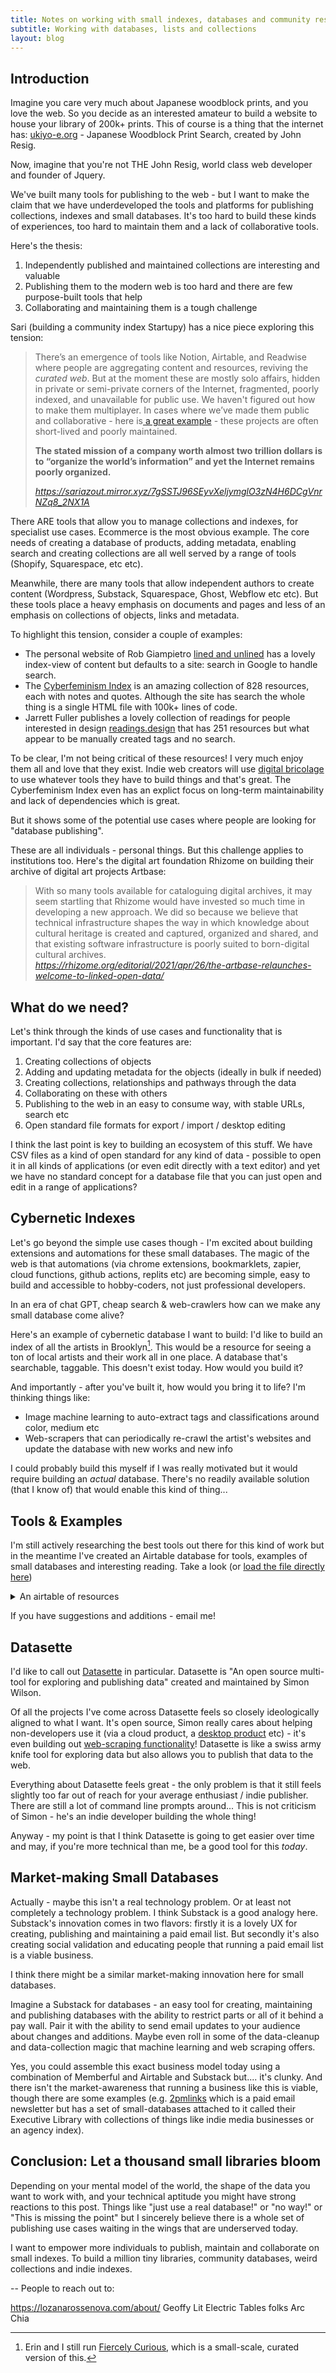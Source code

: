 ```yaml
---
title: Notes on working with small indexes, databases and community resources
subtitle: Working with databases, lists and collections
layout: blog
---
```


## Introduction

Imagine you care very much about Japanese woodblock prints, and you love the web. So you decide as an interested amateur to build a website to house your library of 200k+ prints. This of course is a thing that the internet has: [ukiyo-e.org](https://ukiyo-e.org/) - Japanese Woodblock Print Search, created by John Resig.

Now, imagine that you're not THE John Resig, world class web developer and founder of Jquery.

We've built many tools for publishing to the web - but I want to make the claim that we have underdeveloped the tools and platforms for publishing collections, indexes and small databases. It's too hard to build these kinds of experiences, too hard to maintain them and a lack of collaborative tools.

Here's the thesis:
1. Independently published and maintained collections are interesting and valuable
2. Publishing them to the modern web is too hard and there are few purpose-built tools that help
3. Collaborating and maintaining them is a tough challenge

Sari (building a community index Startupy) has a nice piece exploring this tension:

<blockquote class="quoteback" darkmode="" data-title="Re-Organizing%20the%20World%E2%80%99s%20Information%3A%20Why%20we%20need%20more%20Boutique%E2%80%A6" data-author="Sari Azout" cite="https://sariazout.mirror.xyz/7gSSTJ96SEyvXeljymglO3zN4H6DCgVnrNZq8_2NX1A">
<p>There’s an emergence of tools like Notion, Airtable, and Readwise where people are aggregating content and resources, reviving the <em>curated web</em>. But at the moment these are mostly solo affairs, hidden in private or semi-private corners of the Internet, fragmented, poorly indexed, and unavailable for public use. We haven't figured out how to make them multiplayer. In cases where we’ve made them public and collaborative - here is<a href="https://docs.google.com/spreadsheets/d/16IDgIyPcfwJGG-zmXeMAenYbePQVHkc2P6WCwKEZgpk/htmlview#gid=0" rel="noopener" target="_blank"> a great example</a> - these projects are often short-lived and poorly maintained.</p>
<p><strong>The stated mission of a company worth almost two trillion dollars is to “organize the world’s information” and yet the Internet remains poorly organized.</strong></p>
<footer> <cite><a href="https://sariazout.mirror.xyz/7gSSTJ96SEyvXeljymglO3zN4H6DCgVnrNZq8_2NX1A">https://sariazout.mirror.xyz/7gSSTJ96SEyvXeljymglO3zN4H6DCgVnrNZq8_2NX1A</a></cite></footer>
</blockquote>
<script note="" src="https://cdn.jsdelivr.net/gh/Blogger-Peer-Review/quotebacks@1/quoteback.js"></script>

There ARE tools that allow you to manage collections and indexes, for specialist use cases. Ecommerce is the most obvious example. The core needs of creating a database of products, adding metadata, enabling search and creating collections are all well served by a range of tools (Shopify, Squarespace, etc etc).

Meanwhile, there are many tools that allow independent authors to create content (Wordpress, Substack, Squarespace, Ghost, Webflow etc etc). But these tools place a heavy emphasis on documents and pages and less of an emphasis on collections of objects, links and metadata.

To highlight this tension, consider a couple of examples:

* The personal website of Rob Giampietro [lined and unlined](https://linedandunlined.com/) has a lovely index-view of content but defaults to a site: search in Google to handle search.
* The [Cyberfeminism Index](https://cyberfeminismindex.com/) is an amazing collection of 828 resources, each with notes and quotes. Although the site has search the whole thing is a single HTML file with 100k+ lines of code.
* Jarrett Fuller publishes a lovely collection of readings for people interested in design [readings.design](https://readings.design/) that has 251 resources but what appear to be manually created tags and no search.

To be clear, I'm not being critical of these resources! I very much enjoy them all and love that they exist. Indie web creators will use [digital bricolage](https://tomcritchlow.com/2023/01/20/digital-bricolage/) to use whatever tools they have to build things and that's great. The Cyberfeminism Index even has an explict focus on long-term maintainability and lack of dependencies which is great.

But it shows some of the potential use cases where people are looking for "database publishing".

These are all individuals - personal things. But this challenge applies to institutions too. Here's the digital art foundation Rhizome on building their archive of digital art projects Artbase:

<blockquote class="quoteback" darkmode="" data-title="The%20ArtBase%20Relaunches%3A%20Welcome%20to%20Linked%20Open%20Data%C2%A0" data-author="" cite="https://rhizome.org/editorial/2021/apr/26/the-artbase-relaunches-welcome-to-linked-open-data/">
With so many tools available for cataloguing digital archives, it may seem startling that Rhizome would have invested so much time in developing a new approach. We did so because we believe that technical infrastructure shapes the way in which knowledge about cultural heritage is created and captured, organized and shared, and that existing software infrastructure is poorly suited to born-digital cultural archives.
<footer> <cite><a href="https://rhizome.org/editorial/2021/apr/26/the-artbase-relaunches-welcome-to-linked-open-data/">https://rhizome.org/editorial/2021/apr/26/the-artbase-relaunches-welcome-to-linked-open-data/</a></cite></footer>
</blockquote>
<script note="" src="https://cdn.jsdelivr.net/gh/Blogger-Peer-Review/quotebacks@1/quoteback.js"></script>

## What do we need?

Let's think through the kinds of use cases and functionality that is important. I'd say that the core features are:

1. Creating collections of objects
2. Adding and updating metadata for the objects (ideally in bulk if needed)
3. Creating collections, relationships and pathways through the data
4. Collaborating on these with others
5. Publishing to the web in an easy to consume way, with stable URLs, search etc
6. Open standard file formats for export / import / desktop editing

I think the last point is key to building an ecosystem of this stuff. We have CSV files as a kind of open standard for any kind of data - possible to open it in all kinds of applications (or even edit directly with a text editor) and yet we have no standard concept for a database file that you can just open and edit in a range of applications?

## Cybernetic Indexes

Let's go beyond the simple use cases though - I'm excited about building extensions and automations for these small databases. The magic of the web is that automations (via chrome extensions, bookmarklets, zapier, cloud functions, github actions, replits etc) are becoming simple, easy to build and accessible to hobby-coders, not just professional developers.

In an era of chat GPT, cheap search & web-crawlers how can we make any small database come alive?

Here's an example of cybernetic database I want to build: I'd like to build an index of all the artists in Brooklyn[^fiercely]. This would be a resource for seeing a ton of local artists and their work all in one place. A database that's searchable, taggable. This doesn't exist today. How would you build it?

[^fiercely]: Erin and I still run [Fiercely Curious](https://www.fiercelycurious.com/), which is a small-scale, curated version of this.

And importantly - after you've built it, how would you bring it to life? I'm thinking things like:

* Image machine learning to auto-extract tags and classifications around color, medium etc
* Web-scrapers that can periodically re-crawl the artist's websites and update the database with new works and new info

I could probably build this myself if I was really motivated but it would require building an *actual* database. There's no readily available solution (that I know of) that would enable this kind of thing...

## Tools & Examples

I'm still actively researching the best tools out there for this kind of work but in the meantime I've created an Airtable database for tools, examples of small databases and interesting reading. Take a look (or [load the file directly here](https://airtable.com/shrYY94GrqVB4HUsi/tblHPrdomiPbLpod6/viwxizssDJMsGqhg9?backgroundColor=green&blocks=hide))

<style>
#airtableframe{
width:150%;
}
@media screen and (max-width: 30em){
#airtableframe{
width:100%
}   
}
</style>

<details class="ba b--black-20 pa2 bg-light-green" id="airtableframe">
<summary>An airtable of resources</summary>
<iframe class="airtable-embed pv2" src="https://airtable.com/embed/shrYY94GrqVB4HUsi?backgroundColor=green" frameborder="0" onmousewheel="" width="100%" height="533" style="background: transparent; border: 1px solid #ccc;"></iframe>
</details>

If you have suggestions and additions - email me!

## Datasette

I'd like to call out [Datasette](https://datasette.io/) in particular. Datasette is "An open source multi-tool for exploring and publishing data" created and maintained by Simon Wilson.

Of all the projects I've come across Datasette feels so closely ideologically aligned to what I want. It's open source, Simon really cares about helping non-developers use it (via a cloud product, a [desktop product](https://datasette.io/desktop) etc) - it's even building out [web-scraping functionality](https://github.com/cldellow/datasette-scraper/releases/tag/0.5)! Datasette is like a swiss army knife tool for exploring data but also allows you to publish that data to the web.

Everything about Datasette feels great - the only problem is that it still feels slightly too far out of reach for your average enthusiast / indie publisher. There are still a lot of command line prompts around... This is not criticism of Simon - he's an indie developer building the whole thing!

Anyway - my point is that I think Datasette is going to get easier over time and may, if you're more technical than me, be a good tool for this *today*.

## Market-making Small Databases

Actually - maybe this isn't a real technology problem. Or at least not completely a technology problem. I think Substack is a good analogy here. Substack's innovation comes in two flavors: firstly it is a lovely UX for creating, publishing and maintaining a paid email list. But secondly it's also creating social validation and educating people that running a paid email list is a viable business.

I think there might be a similar market-making innovation here for small databases.

Imagine a Substack for databases - an easy tool for creating, maintaining and publishing databases with the ability to restrict parts or all of it behind a pay wall. Pair it with the ability to send email updates to your audience about changes and additions. Maybe even roll in some of the data-cleanup and data-collection magic that machine learning and web scraping offers.

Yes, you could assemble this exact business model today using a combination of Memberful and Airtable and Substack but.... it's clunky. And there isn't the market-awareness that running a business like this is viable, though there are some examples (e.g. [2pmlinks](https://2pml.com/) which is a paid email newsletter but has a set of small-databases attached to it called their Executive Library with collections of things like indie media businesses or an agency index).

## Conclusion: Let a thousand small libraries bloom

Depending on your mental model of the world, the shape of the data you want to work with, and your technical aptitude you might have strong reactions to this post. Things like "just use a real database!" or "no way!" or "This is missing the point" but I sincerely believe there is a whole set of publishing use cases waiting in the wings that are underserved today.

I want to empower more individuals to publish, maintain and collaborate on small indexes. To build a million tiny libraries, community databases, weird collections and indie indexes.


--
People to reach out to:

https://lozanarossenova.com/about/
Geoffy Lit
Electric Tables folks
Arc
Chia